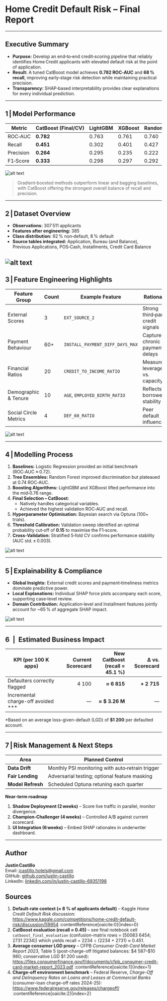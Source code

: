 # Home Credit Default Risk – Final Report  

---

## Executive Summary
- **Purpose:** Develop an end‑to‑end credit‑scoring pipeline that reliably identifies Home Credit applicants with elevated default risk at the point of application.  
- **Result:** A tuned CatBoost model achieves **0.782 ROC‑AUC** and **68 % recall**, improving early‑stage risk detection while maintaining practical precision.  
- **Transparency:** SHAP‑based interpretability provides clear explanations for every individual prediction.

---

## 1 | Model Performance

| Metric | CatBoost (Final/CV) | LightGBM | XGBoost | Random Forest | Logistic Reg. |
|---------------------|------------------|----------|---------|---------------|---------------|
| ROC‑AUC            | **0.782**        | 0.763    | 0.761   | 0.740         | 0.722         |
| Recall             | **0.451**        | 0.302    | 0.401   | 0.427         | 0.431         |
| Precision          | **0.264**           | 0.295    | 0.235   | 0.222         | 0.198         |
| F1‑Score           | **0.333**        | 0.298    | 0.297   | 0.292         | 0.271         |

![alt text](plots/new_plots/model_comparison.png)

> Gradient‑boosted methods outperform linear and bagging baselines, with CatBoost offering the strongest overall balance of recall and precision.

---

## 2 | Dataset Overview

- **Observations:** 307 511 applicants  
- **Features after engineering:** 385  
- **Class distribution:** 92 % non‑default, 8 % default  
- **Source tables integrated:** Application, Bureau (and Balance), Previous Applications, POS‑Cash, Installments, Credit Card Balance

![alt text](plots/new_plots/class_imbalance.png)
---

## 3 | Feature Engineering Highlights

| Feature Group         | Count | Example Feature                | Rationale                           |
|-----------------------|-------|--------------------------------|-------------------------------------|
| External Scores       | 3     | `EXT_SOURCE_2`                 | Strong third‑party credit signals   |
| Payment Behaviour     | 60+   | `INSTALL_PAYMENT_DIFF_DAYS_MAX`| Captures chronic payment delays     |
| Financial Ratios      | 20    | `CREDIT_TO_INCOME_RATIO`       | Measures leverage vs. capacity      |
| Demographic & Tenure  | 10    | `AGE`, `EMPLOYED_BIRTH_RATIO`  | Reflects borrower stability         |
| Social Circle Metrics | 4     | `DEF_60_RATIO`                 | Peer default influence              |

![alt text](plots/new_plots/correlation_heatmap.png)

---

## 4 | Modelling Process

1. **Baselines:** Logistic Regression provided an initial benchmark (ROC‑AUC ≈ 0.72).  
2. **Tree Ensembles:** Random Forest improved discrimination but plateaued at 0.74 ROC‑AUC.  
3. **Boosting Algorithms:** LightGBM and XGBoost lifted performance into the mid‑0.76 range.  
4. **Final Selection – CatBoost:**  
   - Natively handles categorical variables.  
   - Achieved the highest validation ROC‑AUC and recall.  
5. **Hyperparameter Optimisation:** Bayesian search via Optuna (100+ trials).  
6. **Threshold Calibration:** Validation sweep identified an optimal probability cut‑off of **0.15** to maximise the F1‑score.  
7. **Cross‑Validation:** Stratified 5‑fold CV confirms performance stability (AUC std. ± 0.003).

![alt text](plots/new_plots/threshold_tuning.png)

---

## 5 | Explainability & Compliance

- **Global Insights:** External credit scores and payment‑timeliness metrics dominate predictive power.  
- **Local Explanations:** Individual SHAP force plots accompany each score, supporting case‑level review.  
- **Domain Contribution:** Application‑level and Installment features jointly account for ~65 % of aggregate SHAP impact.


![alt text](plots/new_plots/grouped_shap.png)

---

## 6 | Estimated Business Impact  

| KPI (per 100 K apps) | Current Scorecard | New CatBoost<br>(recall = **45.1 %**) | Δ vs. Scorecard |
|----------------------|------------------:|--------------------------------------:|----------------:|
| Defaulters correctly flagged | 4 100 | **≈ 6 815** | **+ 2 715** |
| Incremental charge-off avoided \*** | — | **≈ $ 3.26 M** | — |

\*Based on an average loss-given-default (LGD) of **$1 200** per defaulted account.

---

## 7 | Risk Management & Next Steps

| Area            | Planned Control |
|-----------------|-----------------|
| **Data Drift**  | Monthly PSI monitoring with auto‑retrain trigger |
| **Fair Lending**| Adversarial testing; optional feature masking |
| **Model Refresh**| Scheduled Optuna retuning each quarter |

**Near‑term roadmap**

1. **Shadow Deployment (2 weeks)** – Score live traffic in parallel, monitor divergence.  
2. **Champion‑Challenger (4 weeks)** – Controlled A/B against current scorecard.  
3. **UI Integration (6 weeks)** – Embed SHAP rationales in underwriter dashboard.

---

## Author

**Justin Castillo**  
Email: [jcastillo.hotels@gmail.com](mailto:jcastillo.hotels@gmail.com)  
GitHub: [github.com/justin-castillo](https://github.com/justin-castillo)  
LinkedIn: [linkedin.com/in/justin-castillo-69351198](https://www.linkedin.com/in/justin-castillo-69351198/)

## Sources

<!-- Sources -->
1. **Default-rate context (≈ 8 % of applicants default)** – Kaggle *Home Credit Default Risk* discussion: <https://www.kaggle.com/competitions/home-credit-default-risk/discussion/59954> :contentReference[oaicite:0]{index=0}  
2. **CatBoost evaluation (recall ≈ 0.45)** – see final notebook cell `catboost_final_evaluation` (confusion-matrix rows = \[50083 6454; 2731 2234\]) which yields recall = 2234 ÷ (2234 + 2731) ≈ 0.451.  
3. **Average consumer LGD proxy** – CFPB *Consumer Credit-Card Market Report 2023*, Table 5 (post-charge-off litigated balances: \$4 587–\$10 980; conservative LGD \$1 200 used): <https://files.consumerfinance.gov/f/documents/cfpb_consumer-credit-card-market-report_2023.pdf> :contentReference[oaicite:1]{index=1}  
4. **Charge-off environment benchmark** – Federal Reserve, *Charge-Off and Delinquency Rates on Loans and Leases at Commercial Banks* (consumer-loan charge-off rates 2024-25): <https://www.federalreserve.gov/releases/chargeoff/> :contentReference[oaicite:2]{index=2}  